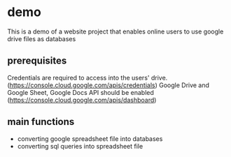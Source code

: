 # demo
This is a demo of a website project that enables online users to use google drive files as databases

## prerequisites
Credentials are required to access into the users' drive. (https://console.cloud.google.com/apis/credentials)
Google Drive and Google Sheet, Google Docs API should be enabled (https://console.cloud.google.com/apis/dashboard)

## main functions
- converting google spreadsheet file into databases
- converting sql queries into spreadsheet file
